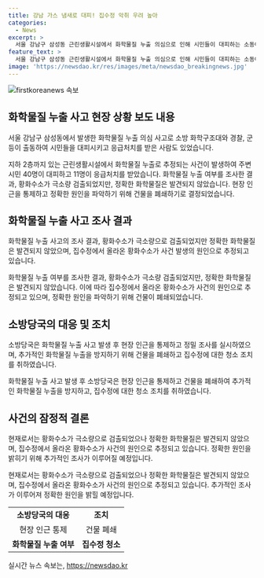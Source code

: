 ```yaml
---
title: 강남 가스 냄새로 대피! 집수정 악취 우려 높아
categories:
  - News
excerpt: >
  서울 강남구 삼성동 근린생활시설에서 화학물질 누출 의심으로 인해 시민들이 대피하는 소동이 발생했다. 건물 내부에서 기체가 새는 것으로 신고되어, 주변 시민 40명이 대피하고 11명이 응급처치를 받았다. 소방당국은 8시간에 걸쳐 조사를 했지만 화학물질은 검출되지 않았으며, 집수정에서 올라온 악취가 원인일 가능성이 있다고 밝혀졌다. 정확한 원인을 파악하기 위해 건물 폐쇄 조치가 취해졌다. (150자)
feature_text: >
  서울 강남구 삼성동 근린생활시설에서 화학물질 누출 의심으로 인해 시민들이 대피하는 소동이 발생했다. 건물 내부에서 기체가 새는 것으로 신고되어, 주변 시민 40명이 대피하고 11명이 응급처치를 받았다. 소방당국은 8시간에 걸쳐 조사를 했지만 화학물질은 검출되지 않았으며, 집수정에서 올라온 악취가 원인일 가능성이 있다고 밝혀졌다. 정확한 원인을 파악하기 위해 건물 폐쇄 조치가 취해졌다. (150자)
image: 'https://newsdao.kr/res/images/meta/newsdao_breakingnews.jpg'
---
```


<p><img src="https://newsdao.kr/res/images/meta/newsdao_breakingnews.jpg" alt="firstkoreanews 속보" /></p>

<h2 data-ke-size="size26">화학물질 누출 사고 현장 상황 보도 내용</h2>

<p>서울 강남구 삼성동에서 발생한 화학물질 누출 의심 사고로 소방 화학구조대와 경찰, 군 등이 출동하여 시민들을 대피시키고 응급처치를 받은 사람도 있었습니다.</p>

<p data-ke-size="size16">지하 2층까지 있는 근린생활시설에서 화학물질 누출로 추정되는 사건이 발생하여 주변 시민 40명이 대피하고 11명이 응급처치를 받았습니다. 화학물질 누출 여부를 조사한 결과, 황화수소가 극소량 검출되었지만, 정확한 화학물질은 발견되지 않았습니다. 현장 인근을 통제하고 정확한 원인을 파악하기 위해 건물을 폐쇄하기로 결정되었습니다.</p>

<h2 data-ke-size="size26">화학물질 누출 사고 조사 결과</h2>

<p>화학물질 누출 사고의 조사 결과, 황화수소가 극소량으로 검출되었지만 정확한 화학물질은 발견되지 않았으며, 집수정에서 올라온 황화수소가 사건 발생의 원인으로 추정되고 있습니다.</p>

<p data-ke-size="size16">화학물질 누출 여부를 조사한 결과, 황화수소가 극소량 검출되었지만, 정확한 화학물질은 발견되지 않았습니다. 이에 따라 집수정에서 올라온 황화수소가 사건의 원인으로 추정되고 있으며, 정확한 원인을 파악하기 위해 건물이 폐쇄되었습니다.</p>

<h2 data-ke-size="size26">소방당국의 대응 및 조치</h2>

<p>소방당국은 화학물질 누출 사고 발생 후 현장 인근을 통제하고 정밀 조사를 실시하였으며, 추가적인 화학물질 누출을 방지하기 위해 건물을 폐쇄하고 집수정에 대한 청소 조치를 취하였습니다.</p>

<p data-ke-size="size16">화학물질 누출 사고 발생 후 소방당국은 현장 인근을 통제하고 건물을 폐쇄하여 추가적인 화학물질 누출을 방지하고, 집수정에 대한 청소 조치를 취하였습니다.</p>

<h2 data-ke-size="size26">사건의 잠정적 결론</h2>

<p>현재로서는 황화수소가 극소량으로 검출되었으나 정확한 화학물질은 발견되지 않았으며, 집수정에서 올라온 황화수소가 사건의 원인으로 추정되고 있습니다. 정확한 원인을 밝히기 위해 추가적인 조사가 이루어질 예정입니다.</p>

<p data-ke-size="size16">현재로서는 황화수소가 극소량으로 검출되었으나 정확한 화학물질은 발견되지 않았으며, 집수정에서 올라온 황화수소가 사건의 원인으로 추정되고 있습니다. 추가적인 조사가 이루어져 정확한 원인을 밝힐 예정입니다.</p>

<table>
    <tbody>
        <tr>
            <td style="text-align: center; height: 17px;"><b>소방당국의 대응</b></td>
            <td style="text-align: center; height: 17px;"><b>조치</b></td>
        </tr>
        <tr>
            <td style="text-align: center; height: 17px;">현장 인근 통제</td>
            <td style="text-align: center; height: 17px;">건물 폐쇄</td>
        </tr>
        <tr>
            <td style="text-align: center; height: 17px;"><b>화학물질 누출 여부</b></td>
            <td style="text-align: center; height: 17px;"><b>집수정 청소</b></td>
        </tr>
    </tbody>
</table>

<p data-ke-size="size16"></p>
실시간 뉴스 속보는, <a href="https://newsdao.kr" rel="dofollow">https://newsdao.kr</a>


